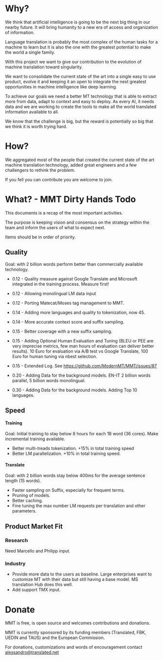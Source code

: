 # Why?

We think that artificial intelligence is going to be the next big thing in our nearby future. It will bring humanity to a new era of access and organization of information.

Language translation is probably the most complex of the human tasks for a machine to learn but it is also the one with the greatest potential to make the world a single family.

With this project we want to give our contribution to the evolution of machine translation toward singularity. 

We want to consolidate the current state of the art into a single easy to use product, evolve it and keeping it an open to integrate the next greatest opportunities in machine intelligence like deep learning.

To achieve our goals we need a better MT technology that is able to extract more from data, adapt to context and easy to deploy. As every AI, it needs data and we are working to create the tools to make all the world translated information available to all. 

We know that the challenge is big, but the reward is potentially so big that we think it is worth trying hard. 

# How?

We aggregated most of the people that created the current state of the art machine translation technology, added great engineers and a few challengers to rethink the problem.

If you fell you can contribute you are welcome to join.

# What? - MMT Dirty Hands Todo

This documents is a recap of the most important activities.

The purpose is keeping vision and consensus on the strategy within the team and inform the users of what to expect next.

Items should be in order of priority.

## Quality

Goal: with 2 billion words perform better than commercially available technology.

* 0.12 - Quality measure against Google Translate and Microsoft integrated in the training process. Measure first!
* 0.12 - Allowing monolingual LM data input
* 0.12 - Porting Matecat/Moses tag management to MMT.

* 0.14 - Adding more languages and quality to tokenization, now 45.
* 0.14 - More accurate context score and suffix sampling.  

* 0.15 - Better coverage with a new suffix sampling. 
* 0.15 - Adding Optional Human Evaluation and Tuning (BLEU or PEE are very imprecise metrics, few man hours of evaluation can deliver better results). 10 Euro for evaluation via A/B test vs Google Translate, 100 Euro for human tuning via nbest selection.

* 0.15 - Extended Log. See https://github.com/ModernMT/MMT/issues/87

* 0.20 - Adding Data for the background models. EN-IT 2 billion words parallel, 5 billion words monolingual.
* 0.30 - Adding Data for the background models. Adding Top 10 languages.

## Speed

#### Training

Goal: Initial training to stay below 8 hours for each 1B word (36 cores). Make incremental training available.

- Better multi-treads tokenization. +15% in total training speed
- Better LM parallelization. +10% in total training speed.

#### Translate

Goal: with 2 billion words stay below 400ms for the average sentence length (15 words).

* Faster sampling on Suffix, especially for frequent terms.
* Pruning of models. 
* Better caching.
* Fine tuning the max number LM requests per translation and other parameters.

## Product Market Fit

### Research

Need Marcello and Philipp input.

### Industry

- Provide more data to the users as baseline. Large enterprises want to customize MT with their data but still having a base model. MS translation Hub does this well. 
- Add support TMX input.

# Donate

MMT is free, is open source and welcomes contributions and donations.

MMT is currently sponsored by its funding members (Translated, FBK, UEDIN and TAUS) and the European Commission. 

For donations, customizations and words of encouragement contact alessandro@translated.net
